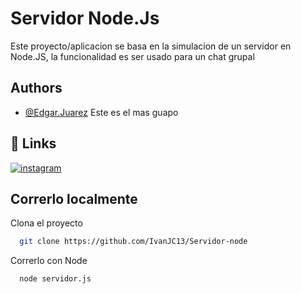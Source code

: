 
# Servidor Node.Js


Este proyecto/aplicacion se basa en la simulacion de un servidor en Node.JS, la funcionalidad es ser usado para un chat grupal
## Authors

- [@Edgar.Juarez](https://git.gumoio.com/edgar.juarez) Este es el mas guapo

## 🔗 Links

[![instagram](https://img.shields.io/badge/IG-@Edgarivan-000?style=for-the-badge&logo=ko-fi&logoColor=white)](https://www.instagram.com/_edgarivan_13?igsh=MXJzNjBmYzl4ZHkwYg==)



## Correrlo localmente

Clona el proyecto

```bash
  git clone https://github.com/IvanJC13/Servidor-node
```

Correrlo con Node

```bash
  node servidor.js
```




